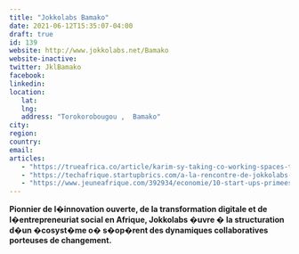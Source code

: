 ```yaml
---
title: "Jokkolabs Bamako"
date: 2021-06-12T15:35:07-04:00
draft: true
id: 139
website: http://www.jokkolabs.net/Bamako
website-inactive: 
twitter: JklBamako
facebook: 
linkedin: 
location: 
   lat: 
   lng: 
   address: "Torokorobougou ,  Bamako"
city: 
region: 
country: 
email: 
articles:
   - "https://trueafrica.co/article/karim-sy-taking-co-working-spaces-to-bamako-abidjan-dakar-cotonou-and-more/"
   - "https://techafrique.startupbrics.com/a-la-rencontre-de-jokkolabs-bamako-le-premier-espace-de-coworking-du-mali/"
   - "https://www.jeuneafrique.com/392934/economie/10-start-ups-primees-lors-concours-digital-africa/"
---
```

<b>Pionnier de l�innovation ouverte, de la transformation digitale et de l�entrepreneuriat social en Afrique, Jokkolabs �uvre � la structuration d�un �cosyst�me o� s�op�rent des dynamiques collaboratives porteuses de changement.</b>
